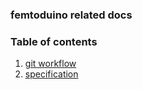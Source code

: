### femtoduino related docs

### Table of contents

1. [git workflow](git/workflow.md)
2. [specification](specification/specification.md)